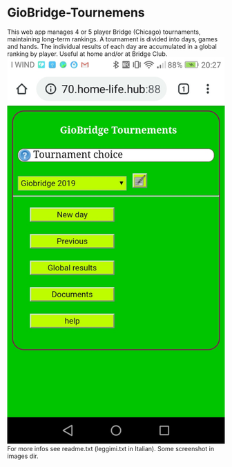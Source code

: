 # GioBridge-Tournemens
This web app manages 4 or 5 player Bridge (Chicago) tournaments, maintaining long-term rankings. A tournament is divided into days, games and hands. The individual results of each day are accumulated in a global ranking by player. Useful at home and/or at Bridge Club.
![screen](images/2020-01-23-20-23-21.png)
For more infos see readme.txt (leggimi.txt in Italian).
Some  screenshot in images dir.

